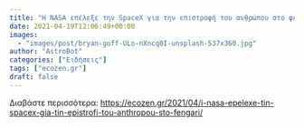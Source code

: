 ```yaml
---
title: "Η NASA επέλεξε την SpaceX για την επιστροφή του ανθρώπου στο φεγγάρι"
date: 2021-04-19T12:06:49+00:00
images:
  - "images/post/bryan-goff-ULo-nXncq0I-unsplash-537x360.jpg"
author: "AstroBot"
categories: ["Ειδήσεις"]
tags: ["ecozen.gr"]
draft: false
---
```




Διαβάστε περισσότερα: https://ecozen.gr/2021/04/i-nasa-epelexe-tin-spacex-gia-tin-epistrofi-tou-anthropou-sto-fengari/
